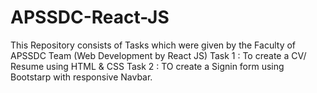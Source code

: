 # APSSDC-React-JS
This Repository consists of Tasks which were given by the Faculty of APSSDC Team (Web Development by React JS)
Task 1 : To create a CV/ Resume using HTML & CSS
Task 2 : TO create a Signin form using Bootstarp with responsive Navbar.
